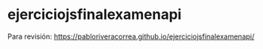 # ejerciciojsfinalexamenapi

Para revisión: https://pabloriveracorrea.github.io/ejerciciojsfinalexamenapi/
